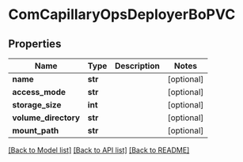 # ComCapillaryOpsDeployerBoPVC

## Properties
Name | Type | Description | Notes
------------ | ------------- | ------------- | -------------
**name** | **str** |  | [optional] 
**access_mode** | **str** |  | [optional] 
**storage_size** | **int** |  | [optional] 
**volume_directory** | **str** |  | [optional] 
**mount_path** | **str** |  | [optional] 

[[Back to Model list]](../README.md#documentation-for-models) [[Back to API list]](../README.md#documentation-for-api-endpoints) [[Back to README]](../README.md)


